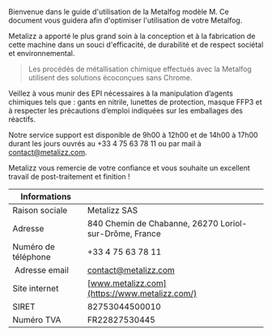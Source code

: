 Bienvenue dans le guide d'utilisation de la Metalfog modèle M. Ce document vous guidera afin d'optimiser l'utilisation de votre Metalfog.

Metalizz a apporté le plus grand soin à la conception et à la fabrication de cette machine dans un souci d'efficacité, de durabilité et de respect sociétal et environnemental.

> Les procédés de métallisation chimique effectués avec la Metalfog utilisent des solutions écoconçues sans Chrome.

Veillez à vous munir des EPI nécessaires à la manipulation d’agents chimiques tels que : gants en nitrile, lunettes de protection, masque FFP3 et à respecter les précautions d’emploi indiquées sur les emballages des réactifs.

Notre service support est disponible de 9h00 à 12h00 et de 14h00 à 17h00 durant les jours ouvrés au +33 4 75 63 78 11 ou par mail à [contact@metalizz.com](mailto:contact@metalizz.com).

Metalizz vous remercie de votre confiance et vous souhaite un excellent travail de post-traitement et finition !



| Informations | |
| ---- | ---- |
| Raison sociale | Metalizz SAS |
| Adresse | 840 Chemin de Chabanne, 26270 Loriol-sur-Drôme, France |
| Numéro de téléphone | +33 4 75 63 78 11 |
| Adresse email | [contact@metalizz.com](mailto:contact@metalizz.com) |
| Site internet | [www.metalizz.com](https://www.metalizz.com/) |
| SIRET | 82753044500010 |
| Numéro TVA |FR22827530445 |

